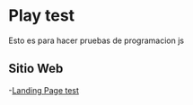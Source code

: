 # Play test

Esto es para hacer pruebas de programacion js

## Sitio Web

-[Landing Page test](https://mworkshopz2021.github.io/SolayTaxService/)